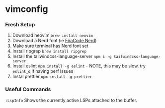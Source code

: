# vimconfig

### Fresh Setup

1. Download neovim `brew install neovim`
2. Download a Nerd font (ie [FiraCode Nerd](https://www.nerdfonts.com/))
3. Make sure terminal has Nerd font set
4. Install ripgrep `brew install ripgrep`
5. Install the tailwindcss-language-server `npm i -g tailwindcss-language-server`
6. Install eslint `npm install -g eslint` - NOTE, this may be slow, try `eslint_d` if having perf issues
7. Instal prettier `npm install -g prettier`

### Useful Commands

`:LspInfo`
Shows the currently active LSPs attached to the buffer.
